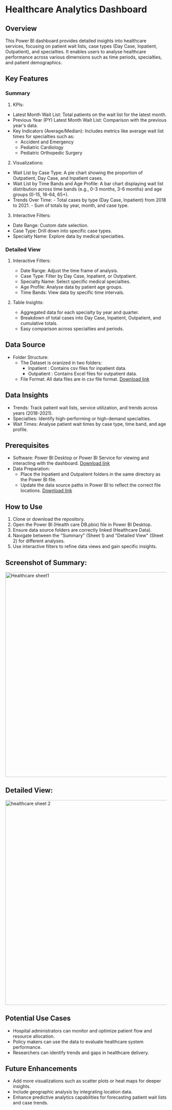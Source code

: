 # Healthcare Analytics Dashboard

## Overview
This Power BI dashboard provides detailed insights into healthcare services, focusing on patient wait lists, case types (Day Case, Inpatient, Outpatient), and specialties. It enables users to analyse healthcare performance across various dimensions such as time periods, specialties, and patient demographics.

## Key Features

### Summary

1. KPIs:
  - Latest Month Wait List: Total patients on the wait list for the latest 
     month.
  - Previous Year (PY) Latest Month Wait List: Comparison with the previous       year's data.
  - Key Indicators (Average/Median): Includes metrics like average wait list 
     times for specialties such as:
      - Accident and Emergency
      - Pediatric Cardiology
      - Pediatric Orthopedic Surgery

2. Visualizations:
 - Wait List by Case Type: A pie chart showing the proportion of 
     Outpatient, Day Case, and Inpatient cases.
 - Wait List by Time Bands and Age Profile: A bar chart displaying wait 
     list distribution across time bands (e.g., 0-3 months, 3-6 months) and       age groups (0-15, 16-64, 65+).
 - Trends Over Time:
       - Total cases by type (Day Case, Inpatient) from 2018 to 2021.
       - Sum of totals by year, month, and case type.

3. Interactive Filters:
 - Date Range: Custom date selection.
 - Case Type: Drill down into specific case types.
 - Specialty Name: Explore data by medical specialties.
  
  ### Detailed View
  
 1.	Interactive Filters:
    - Date Range: Adjust the time frame of analysis.
    - Case Type: Filter by Day Case, Inpatient, or Outpatient.
    - Specialty Name: Select specific medical specialties.
    - Age Profile: Analyse data by patient age groups.
    - Time Bands: View data by specific time intervals.

2.	Table Insights:
    - Aggregated data for each specialty by year and quarter.
    - Breakdown of total cases into Day Case, Inpatient, Outpatient, and           cumulative totals.
    - Easy comparison across specialties and periods.

## Data Source
- Folder Structure:
  - The Dataset is oranized in two folders:
    - Inpatient : Contains csv files for inpatient data.
    - Outpatient : Contains Excel files for outpatient data.
  - File Format: All data files are in csv file format.
     [Download link](https://github.com/Arti-0266/Healthcare-Analytics-Dashboard-/tree/main/Healthcare%20Data)

## Data Insights
 - Trends: Track patient wait lists, service utilization, and trends across     years (2018-2021).
 - Specialties: Identify high-performing or high-demand specialties.
 - Wait Times: Analyse patient wait times by case type, time band, and age      profile.

## Prerequisites
 - Software: Power BI Desktop or Power BI Service for viewing and 
   interacting with the dashboard.
   [Download link](https://www.microsoft.com/en-us/download/details.aspx?id=58494)
 - Data Preparation:
     - Place the Inpatient and Outpatient folders in the same directory as 
       the Power BI file.
     - Update the data source paths in Power BI to reflect the correct file 
       locations.
       [Download link](https://github.com/Arti-0266/Healthcare-Analytics-Dashboard-/blob/main/Health%20care%20DB.pbix)


## How to Use
1.	Clone or download the repository.
2.	Open the Power BI (Health care DB.pbix) file in Power BI Desktop.
3.	Ensure data source folders are correctly linked (Healthcare Data).
4.	Navigate between the "Summary" (Sheet 1) and "Detailed View" (Sheet 2)       for different analyses.
5.	Use interactive filters to refine data views and gain specific insights.

## Screenshot of Summary:
   <img width="638" alt="Healthcare sheet1" src="https://github.com/user-attachments/assets/6ec1cd17-bc5d-42a0-b2ff-70dedc01b281" />

## Detailed View:
  <img width="638" alt="healthcare sheet 2" src="https://github.com/user-attachments/assets/9a8837d9-40b3-4802-ba9e-e9c6b1f35f57" />


## Potential Use Cases
 - Hospital administrators can monitor and optimize patient flow and 
   resource allocation.
 - Policy makers can use the data to evaluate healthcare system performance.
 - Researchers can identify trends and gaps in healthcare delivery.


## Future Enhancements
 - Add more visualizations such as scatter plots or heat maps for deeper 
   insights.
 - Include geographic analysis by integrating location data.
 - Enhance predictive analytics capabilities for forecasting patient wait 
   lists and case trends.
